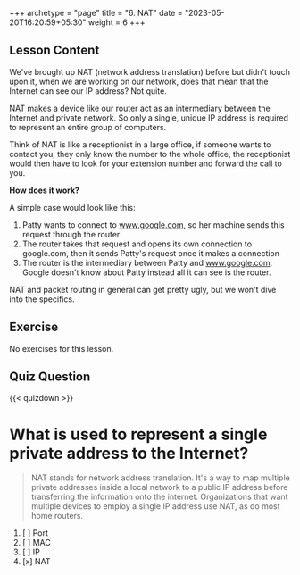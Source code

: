 +++
archetype = "page"
title = "6. NAT"
date = "2023-05-20T16:20:59+05:30"
weight = 6
+++

## Lesson Content

We've brought up NAT (network address translation) before but didn't touch upon it, when we are working on our network, does that mean that the Internet can see our IP address? Not quite.

NAT makes a device like our router act as an intermediary between the Internet and private network. So only a single, unique IP address is required to represent an entire group of computers.

Think of NAT is like a receptionist in a large office, if someone wants to contact you, they only know the number to the whole office, the receptionist would then have to look for your extension number and forward the call to you.

**How does it work?**
 
A simple case would look like this:

1. Patty wants to connect to www.google.com, so her machine sends this request through the router
2. The router takes that request and opens its own connection to google.com, then it sends Patty's request once it makes a connection
3. The router is the intermediary between Patty and www.google.com. Google doesn't know about Patty instead all it can see is the router.



NAT and packet routing in general can get pretty ugly, but we won't dive into the specifics.

## Exercise

No exercises for this lesson.

## Quiz Question

{{< quizdown >}}

# What is used to represent a single private address to the Internet?

>NAT stands for network address translation. It's a way to map multiple private addresses inside a local network to a public IP address before transferring the information onto the internet. Organizations that want multiple devices to employ a single IP address use NAT, as do most home routers.

1. [ ] Port
2. [ ] MAC
3. [ ] IP
4. [x] NAT